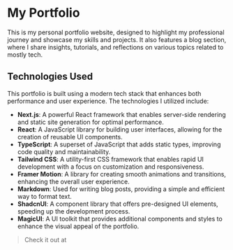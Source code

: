 # My Portfolio

This is my personal portfolio website, designed to highlight my professional journey and showcase my skills and projects. It also features a blog section, where I share insights, tutorials, and reflections on various topics related to mostly tech.

## Technologies Used

This portfolio is built using a modern tech stack that enhances both performance and user experience. The technologies I utilized include:

- **Next.js**: A powerful React framework that enables server-side rendering and static site generation for optimal performance.
- **React**: A JavaScript library for building user interfaces, allowing for the creation of reusable UI components.
- **TypeScript**: A superset of JavaScript that adds static types, improving code quality and maintainability.
- **Tailwind CSS**: A utility-first CSS framework that enables rapid UI development with a focus on customization and responsiveness.
- **Framer Motion**: A library for creating smooth animations and transitions, enhancing the overall user experience.
- **Markdown**: Used for writing blog posts, providing a simple and efficient way to format text.
- **ShadcnUI**: A component library that offers pre-designed UI elements, speeding up the development process.
- **MagicUI**: A UI toolkit that provides additional components and styles to enhance the visual appeal of the portfolio.

> Check it out at 
